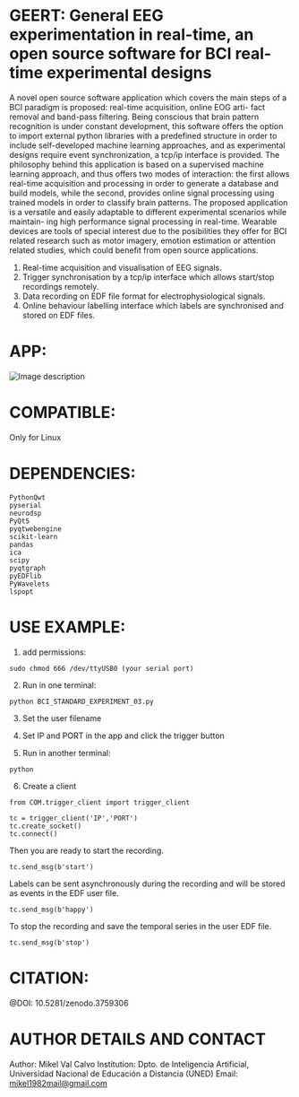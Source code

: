# GEERT: General EEG experimentation in real-time, an open source software for BCI real-time experimental designs
A novel open source software application which covers the main steps
of a BCI paradigm is proposed: real-time acquisition, online EOG arti-
fact removal and band-pass filtering. Being conscious that brain pattern
recognition is under constant development, this software offers the option
to import external python libraries with a predefined structure in order to
include self-developed machine learning approaches, and as experimental
designs require event synchronization, a tcp/ip interface is provided. The philosophy behind this
application is based on a supervised machine learning approach, and
thus offers two modes of interaction: the first allows real-time acquisition
and processing in order to generate a database and build models, while
the second, provides online signal processing using trained models in order
to classify brain patterns. The proposed application is a versatile
and easily adaptable to different experimental scenarios while maintain-
ing high performance signal processing in real-time. Wearable devices are
tools of special interest due to the posibilities they offer for BCI related
research such as motor imagery, emotion estimation or attention related
studies, which could benefit from open source applications.

1. Real-time acquisition and visualisation of EEG signals.
2. Trigger synchronisation by a tcp/ip interface which allows start/stop recordings
remotely.
3. Data recording on EDF file format for electrophysiological signals.
4. Online behaviour labelling interface which labels are synchronised and stored on
EDF files.

# APP:
![Image description](https://github.com/mikelval82/GEERT/blob/master/images/GEERT.png)

# COMPATIBLE:
Only for Linux

# DEPENDENCIES:
```
PythonQwt
pyserial
neurodsp
PyQt5
pyqtwebengine
scikit-learn
pandas
ica
scipy
pyqtgraph
pyEDFlib
PyWavelets
lspopt
```

# USE EXAMPLE:
1) add permissions: 
```
sudo chmod 666 /dev/ttyUSB0 (your serial port)
```
2) Run in one terminal:
```
python BCI_STANDARD_EXPERIMENT_03.py
```
3) Set the user filename

4) Set IP and PORT in the app and click the trigger button

5) Run in another terminal:
```
python
```
6) Create a client
```
from COM.trigger_client import trigger_client

tc = trigger_client('IP','PORT')
tc.create_socket()
tc.connect()
```
Then you are ready to start the recording.

```
tc.send_msg(b'start')
```
Labels can be sent asynchronously during the recording and will be stored as events in the EDF user file.

```
tc.send_msg(b'happy')
```

To stop the recording and save the temporal series in the user EDF file.

```
tc.send_msg(b'stop')
```

# CITATION:
@DOI: 10.5281/zenodo.3759306 

# AUTHOR DETAILS AND CONTACT
Author: Mikel Val Calvo
Institution: Dpto. de Inteligencia Artificial, Universidad Nacional de Educación a Distancia (UNED)
Email: mikel1982mail@gmail.com
